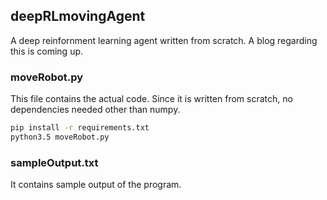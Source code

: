 ## deepRLmovingAgent
A deep reinfornment learning agent written from scratch. A blog regarding this is coming up.

### moveRobot.py
This file contains the actual code. Since it is written from scratch, no dependencies needed other than numpy.
```bash
pip install -r requirements.txt
python3.5 moveRobot.py
```
### sampleOutput.txt
It contains sample output of the program.
